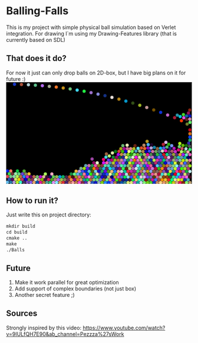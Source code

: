 # Balling-Falls
This is my project with simple physical ball simulation based on Verlet integration. For drawing I`m using my Drawing-Features library (that is currently based on SDL)

## That does it do?
For now it just can only drop balls on 2D-box, but I have big plans on it for future :)
![Illustration of working](https://github.com/zgeorgin/Balling-Falls/raw/main/img/ItWorks!.png)

## How to run it?
Just write this on project directory:

```shell
mkdir build
cd build
cmake ..
make
./Balls
```

## Future
1. Make it work parallel for great optimization
2. Add support of complex boundaries (not just box)
3. Another secret feature ;)

## Sources
Strongly inspired by this video: https://www.youtube.com/watch?v=9IULfQH7E90&ab_channel=Pezzza%27sWork
